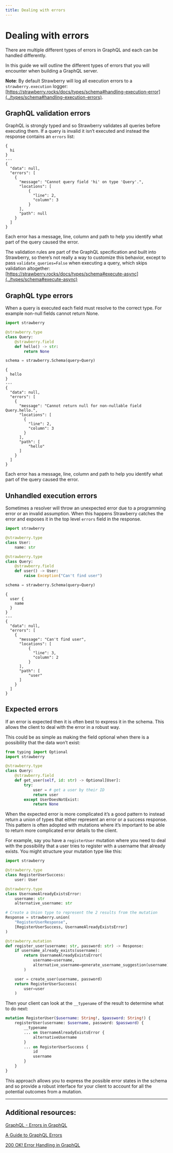 ```yaml
---
title: Dealing with errors
---
```


# Dealing with errors

There are multiple different types of errors in GraphQL and each can be handled differently.

In this guide we will outline the different types of errors that you will encounter when building a GraphQL server.

**Note**: By default Strawberry will log all execution errors to a `strawberry.execution` logger: [https://strawberry.rocks/docs/types/schema#handling-execution-error](../types/schema#handling-execution-errors).

## GraphQL validation errors

GraphQL is strongly typed and so Strawberry validates all queries before executing them. If a query is invalid it isn’t executed and instead the response contains an `errors` list:

```graphql+response
{
  hi
}
---
{
  "data": null,
  "errors": [
	{
	  "message": "Cannot query field 'hi' on type 'Query'.",
	  "locations": [
		  {
		    "line": 2,
		    "column": 3
		  }
	  ],
	  "path": null
	}
  ]
}
```

Each error has a message, line, column and path to help you identify what part of the query caused the error.

The validation rules are part of the GraphQL specification and built into Strawberry, so there’s not really a way to customize this behavior, except to pass `validate_queries=False` when executing a query, which skips validation altogether: [https://strawberry.rocks/docs/types/schema#execute-async](../types/schema#execute-async)

## GraphQL type errors

When a query is executed each field must resolve to the correct type. For example non-null fields cannot return None.

```python
import strawberry

@strawberry.type
class Query:
	@strawberry.field
	def hello() -> str:
		return None

schema = strawberry.Schema(query=Query)
```

```graphql+response
{
  hello
}
---
{
  "data": null,
  "errors": [
	{
	  "message": "Cannot return null for non-nullable field Query.hello.",
	  "locations": [
		{
		  "line": 2,
		  "column": 3
		}
	  ],
	  "path": [
		  "hello"
	  ]
	}
  ]
}
```

Each error has a message, line, column and path to help you identify what part of the query caused the error.

## Unhandled execution errors

Sometimes a resolver will throw an unexpected error due to a programming error or an invalid assumption. When this happens Strawberry catches the error and exposes it in the top level `errors` field in the response.

```python
import strawberry

@strawberry.type
class User:
	name: str

@strawberry.type
class Query:
	@strawberry.field
	def user() -> User:
		raise Exception("Can't find user")

schema = strawberry.Schema(query=Query)
```

```graphql+response
{
  user {
	name
  }
}
---
{
  "data": null,
  "errors": [
	{
	  "message": "Can't find user",
	  "locations": [
		  {
		    "line": 3,
		    "column": 2
		  }
	  ],
	  "path": [
		  "user"
	  ]
	}
  ]
}
```

## Expected errors

If an error is expected then it is often best to express it in the schema. This allows the client to deal with the error in a robust way.

This could be as simple as making the field optional when there is a possibility that the data won’t exist:

```python
from typing import Optional
import strawberry

@strawberry.type
class Query:
	@strawberry.field
	def get_user(self, id: str) -> Optional[User]:
		try:
			user = # get a user by their ID
			return user
		except UserDoesNotExist:
			return None
```

When the expected error is more complicated it’s a good pattern to instead return a union of types that either represent an error or a success response. This pattern is often adopted with mutations where it’s important to be able to return more complicated error details to the client.

For example, say you have a `registerUser` mutation where you need to deal with the possibility that a user tries to register with a username that already exists. You might structure your mutation type like this:

```python
import strawberry

@strawberry.type
class RegisterUserSuccess:
	user: User

@strawberry.type
class UsernameAlreadyExistsError:
	username: str
	alternative_username: str

# Create a Union type to represent the 2 results from the mutation
Response = strawberry.union(
	"RegisterUserResponse",
	[RegisterUserSuccess, UsernameAlreadyExistsError]
)

@strawberry.mutation
def register_user(username: str, password: str) -> Response:
	if username_already_exists(username):
		return UsernameAlreadyExistsError(
			username=username,
			alternative_username=generate_username_suggestion(username)
		)

	user = create_user(username, password)
	return RegisterUserSuccess(
		user=user
	)
```

Then your client can look at the `__typename` of the result to determine what to do next:

```graphql
mutation RegisterUser($username: String!, $password: String!) {
	registerUser(username: $username, password: $password) {
		__typename
		... on UsernameAlreadyExistsError {
			alternativeUsername
		}
		... on RegisterUserSuccess {
			id
			username
		}
	}
}
```

This approach allows you to express the possible error states in the schema and so provide a robust interface for your client to account for all the potential outcomes from a mutation.

---

## Additional resources:

[GraphQL - Errors in GraphQL](https://graphql-ruby.org/errors/overview.html)

[A Guide to GraphQL Errors](https://productionreadygraphql.com/2020-08-01-guide-to-graphql-errors/)

[200 OK! Error Handling in GraphQL](https://sachee.medium.com/200-ok-error-handling-in-graphql-7ec869aec9bc)

